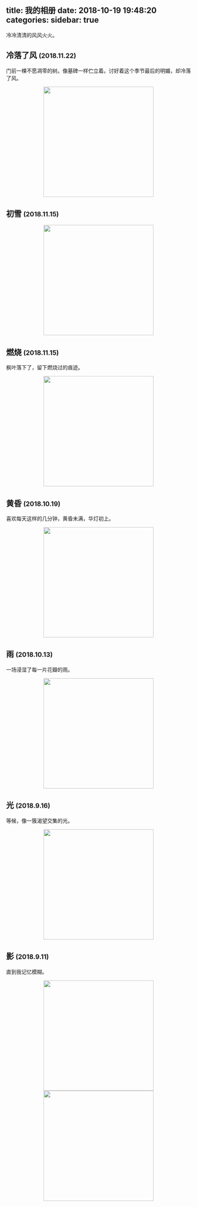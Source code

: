 title: 我的相册
date: 2018-10-19 19:48:20
categories:
sidebar: true
---

冷冷清清的风风火火。

## 冷落了风 <small>(2018.11.22)</small>

门前一棵不愿凋零的树。像墓碑一样伫立着。讨好着这个季节最后的明媚，却冷落了风。

<img src="https://ws2.sinaimg.cn/large/006tNbRwly1fxhhv80cotj30u0140x6t.jpg" style="display: block; margin: 0 auto; height: 300px">


## 初雪 <small>(2018.11.15)</small>

<img src="https://ws3.sinaimg.cn/large/006tNbRwly1fxhhr48v1tj31400u0qv5.jpg" style="display: block; margin: 0 auto; height: 300px">


## 燃烧 <small>(2018.11.15)</small>

枫叶落下了，留下燃烧过的痕迹。

<img src="https://ws3.sinaimg.cn/large/006tNbRwly1fxhhseegd4j30u0140qv9.jpg" style="display: block; margin: 0 auto; height: 300px">


## 黄昏 <small>(2018.10.19)</small>

喜欢每天这样的几分钟，黄昏未满，华灯初上。

<img src="https://ws2.sinaimg.cn/large/006tNbRwly1fwectyxkijj31kw153b2a.jpg" style="display: block; margin: 0 auto; height: 300px">


## 雨 <small>(2018.10.13)</small>

一场浸湿了每一片花瓣的雨。

<img src="https://ws1.sinaimg.cn/large/006tNbRwly1fweda6icx9j315q0v84qp.jpg" style="display: block; margin: 0 auto; height: 300px">


## 光 <small>(2018.9.16)</small>

等候，像一簇渴望交集的光。

<img src="https://ws1.sinaimg.cn/large/006tNbRwly1fweddx1i7lj31kw16o1l1.jpg" style="display: block; margin: 0 auto; height: 300px">


## 影 <small>(2018.9.11)</small>

直到我记忆模糊。

<img src="https://ws3.sinaimg.cn/large/006tNbRwly1fwedgy669kj31kw1dxhdt.jpg" style="display: block; margin: 0 auto; height: 300px">

<img src="https://ws1.sinaimg.cn/large/006tNbRwly1fwedhcsl97j31kw1afx6p.jpg" style="display: block; margin: 0 auto; height: 300px">
